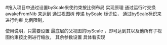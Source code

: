 #拖入项目中通过设置byScale来使约束按比例布局
实现原理 通过运行时交换 awakeFromNib 来达到  通过视图树 传递 byScale 标识位，
通过byScale标识来进行约束 比例限制， 

使用说明，只需要设置  最底层的父视图的byScale ，即可达到其以及他所有子视图约束按比例进行缩放， 其余参数设置 具体看实现 
